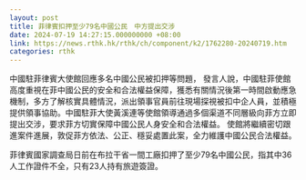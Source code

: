 ```yaml
---
layout: post
title: 菲律賓扣押至少79名中國公民　中方提出交涉
date: 2024-07-19 14:27:15.000000000 +08:00
link: https://news.rthk.hk/rthk/ch/component/k2/1762280-20240719.htm
categories: rthk
---
```


中國駐菲律賓大使館回應多名中國公民被扣押等問題， 發言人說，中國駐菲使館高度重視在菲中國公民的安全和合法權益保障，獲悉有關情況後第一時間啟動應急機制，多方了解核實具體情況，派出領事官員前往現場探視被扣中企人員，並積極提供領事協助。中國駐菲大使黃溪連等使館領導通過多個渠道不同層級向菲方立即提出交涉，要求菲方切實保障中國公民人身安全和合法權益。 使館將繼續密切跟進案件進展，敦促菲方依法、公正、穩妥處置此案，全力維護中國公民合法權益。

菲律賓國家調查局日前在布拉干省一間工廠扣押了至少79名中國公民，指其中36人工作證件不全，只有23人持有旅遊簽證。
